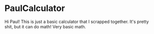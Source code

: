 # PaulCalculator
Hi Paul! This is just a basic calculator that I scrapped together. It's pretty shit, but it can do math! Very basic math. 
